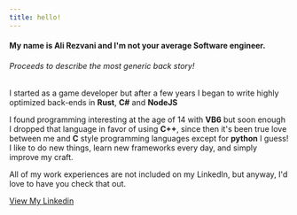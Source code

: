 ```yaml
---
title: hello!
---
```

#### My name is Ali Rezvani and I'm not your average Software engineer.
###### Proceeds to describe the most generic back story!

I started as a game developer but after a few years I began to write highly optimized back-ends in __Rust__, __C#__ and __NodeJS__

I found programming interesting at the age of 14 with __VB6__ but soon enough I dropped that language in favor of using __C++__, since then it's been true love between me and __C__ style programming languages except for __python__ I guess! I like to do new things, learn new frameworks every day, and simply improve my craft.

All of my work experiences are not included on my LinkedIn, but anyway, I'd love to have you check that out.

<a class="button" href="https://www.linkedin.com/in/alirzvani" target="_blank" rel="noopener noreferrer">View My Linkedin</a>
